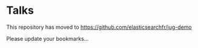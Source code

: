 Talks
=====

This repository has moved to https://github.com/elasticsearchfr/jug-demo

Please update your bookmarks...

